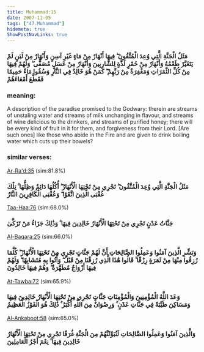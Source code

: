 ```yaml
---
title: Muhammad:15
date: 2007-11-05
tags: ["47.Muhammad"]
hidemeta: true 
ShowPostNavLinks: true 
---
```

### مَثَلُ الْجَنَّةِ الَّتِي وُعِدَ الْمُتَّقُونَ ۖ فِيهَا أَنْهَارٌ مِنْ مَاءٍ غَيْرِ آسِنٍ وَأَنْهَارٌ مِنْ لَبَنٍ لَمْ يَتَغَيَّرْ طَعْمُهُ وَأَنْهَارٌ مِنْ خَمْرٍ لَذَّةٍ لِلشَّارِبِينَ وَأَنْهَارٌ مِنْ عَسَلٍ مُصَفًّى ۖ وَلَهُمْ فِيهَا مِنْ كُلِّ الثَّمَرَاتِ وَمَغْفِرَةٌ مِنْ رَبِّهِمْ ۖ كَمَنْ هُوَ خَالِدٌ فِي النَّارِ وَسُقُوا مَاءً حَمِيمًا فَقَطَّعَ أَمْعَاءَهُمْ
### meaning: 
A description of the paradise promised to the Godwary: therein are streams of unstaling water and streams of milk unchanging in flavour, and streams of wine delicious to the drinkers, and streams of purified honey; there will be every kind of fruit in it for them, and forgiveness from their Lord. [Are such ones] like those who abide in the Fire and are given to drink boiling water which cuts up their bowels?
### similar verses: 

[Ar-Ra'd:35](/13/35) (sim:81.8%)

### مَثَلُ الْجَنَّةِ الَّتِي وُعِدَ الْمُتَّقُونَ ۖ تَجْرِي مِنْ تَحْتِهَا الْأَنْهَارُ ۖ أُكُلُهَا دَائِمٌ وَظِلُّهَا ۚ تِلْكَ عُقْبَى الَّذِينَ اتَّقَوْا ۖ وَعُقْبَى الْكَافِرِينَ النَّارُ

[Taa-Haa:76](/20/76) (sim:68.0%)

### جَنَّاتُ عَدْنٍ تَجْرِي مِنْ تَحْتِهَا الْأَنْهَارُ خَالِدِينَ فِيهَا ۚ وَذَٰلِكَ جَزَاءُ مَنْ تَزَكَّىٰ

[Al-Baqara:25](/2/25) (sim:66.0%)

### وَبَشِّرِ الَّذِينَ آمَنُوا وَعَمِلُوا الصَّالِحَاتِ أَنَّ لَهُمْ جَنَّاتٍ تَجْرِي مِنْ تَحْتِهَا الْأَنْهَارُ ۖ كُلَّمَا رُزِقُوا مِنْهَا مِنْ ثَمَرَةٍ رِزْقًا ۙ قَالُوا هَٰذَا الَّذِي رُزِقْنَا مِنْ قَبْلُ ۖ وَأُتُوا بِهِ مُتَشَابِهًا ۖ وَلَهُمْ فِيهَا أَزْوَاجٌ مُطَهَّرَةٌ ۖ وَهُمْ فِيهَا خَالِدُونَ

[At-Tawba:72](/9/72) (sim:65.9%)

### وَعَدَ اللَّهُ الْمُؤْمِنِينَ وَالْمُؤْمِنَاتِ جَنَّاتٍ تَجْرِي مِنْ تَحْتِهَا الْأَنْهَارُ خَالِدِينَ فِيهَا وَمَسَاكِنَ طَيِّبَةً فِي جَنَّاتِ عَدْنٍ ۚ وَرِضْوَانٌ مِنَ اللَّهِ أَكْبَرُ ۚ ذَٰلِكَ هُوَ الْفَوْزُ الْعَظِيمُ

[Al-Ankaboot:58](/29/58) (sim:65.0%)

### وَالَّذِينَ آمَنُوا وَعَمِلُوا الصَّالِحَاتِ لَنُبَوِّئَنَّهُمْ مِنَ الْجَنَّةِ غُرَفًا تَجْرِي مِنْ تَحْتِهَا الْأَنْهَارُ خَالِدِينَ فِيهَا ۚ نِعْمَ أَجْرُ الْعَامِلِينَ
